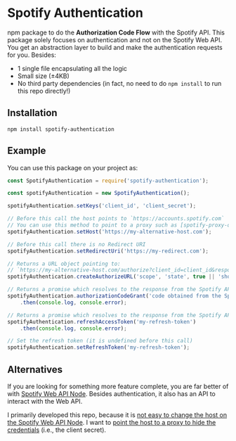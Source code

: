 # Spotify Authentication

npm package to do the **Authorization Code Flow** with the Spotify API. This package solely focuses on authentication and not on the Spotify Web API. You get an abstraction layer to build and make the authentication requests for you. Besides:
 - 1 single file encapsulating all the logic
 - Small size (±4KB)
 - No third party dependencies (in fact, no need to do `npm install` to run this repo directly!)
 
## Installation
`npm install spotify-authentication`

## Example

You can use this package on your project as:
```javascript
const SpotifyAuthentication = require('spotify-authentication');

const spotifyAuthentication = new SpotifyAuthentication();

spotifyAuthentication.setKeys('client_id', 'client_secret');

// Before this call the host points to `https://accounts.spotify.com`
// You can use this method to point to a proxy such as [spotify-proxy-oauth2](https://github.com/antonio-ramadas/spotify-proxy-oauth2)
spotifyAuthentication.setHost('https://my-alternative-host.com');

// Before this call there is no Redirect URI
spotifyAuthentication.setRedirectUri('https://my-redirect.com');

// Returns a URL object pointing to:
// `https://my-alternative-host.com/authorize?client_id=client_id&response_type=code&redirect_uri=https%3A%2F%2Fmy-redirect.com%2F&state=state&scope=scope&show_dialog=true`
spotifyAuthentication.createAuthorizeURL('scope', 'state', true || 'showDialog');

// Returns a promise which resolves to the response from the Spotify API
spotifyAuthentication.authorizationCodeGrant('code obtained from the Spotify API from the previous interaction')
    .then(console.log, console.error);

// Returns a promise which resolves to the response from the Spotify API
spotifyAuthentication.refreshAccessToken('my-refresh-token')
    .then(console.log, console.error);

// Set the refresh token (it is undefined before this call)
spotifyAuthentication.setRefreshToken('my-refresh-token');

```

## Alternatives

If you are looking for something more feature complete, you are far better of with [Spotify Web API Node](https://github.com/thelinmichael/spotify-web-api-node). Besides authentication, it also has an API to interact with the Web API.

I primarily developed this repo, because it is [not easy to change the host on the Spotify Web API Node](https://github.com/thelinmichael/spotify-web-api-node/blob/2fcd60c30368255dab658b534b4229909ace5d43/src/authentication-request.js#L5). I want to [point the host to a proxy to hide the credentials](https://github.com/antonio-ramadas/spotify-proxy-oauth2) (i.e., the client secret).
